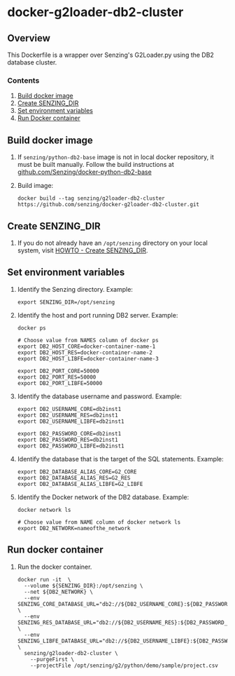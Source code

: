 # docker-g2loader-db2-cluster

## Overview

This Dockerfile is a wrapper over Senzing's G2Loader.py using the DB2 database cluster.

### Contents

1. [Build docker image](#build-docker-image)
1. [Create SENZING_DIR](#create-senzing_dir)
1. [Set environment variables](#set-environment-variables)
1. [Run Docker container](#run-docker-container)

## Build docker image

1. If `senzing/python-db2-base` image is not in local docker repository, it must be built manually.
   Follow the build instructions at
   [github.com/Senzing/docker-python-db2-base](https://github.com/Senzing/docker-python-db2-base#build)

1. Build image:

    ```console
    docker build --tag senzing/g2loader-db2-cluster https://github.com/senzing/docker-g2loader-db2-cluster.git
    ```

## Create SENZING_DIR

1. If you do not already have an `/opt/senzing` directory on your local system, visit
   [HOWTO - Create SENZING_DIR](https://github.com/Senzing/knowledge-base/blob/master/HOWTO/create-senzing-dir.md).

## Set environment variables

1. Identify the Senzing directory.
   Example:

    ```console
    export SENZING_DIR=/opt/senzing
    ```

1. Identify the host and port running DB2 server.
   Example:

    ```console
    docker ps

    # Choose value from NAMES column of docker ps
    export DB2_HOST_CORE=docker-container-name-1
    export DB2_HOST_RES=docker-container-name-2
    export DB2_HOST_LIBFE=docker-container-name-3
    ```

    ```console
    export DB2_PORT_CORE=50000
    export DB2_PORT_RES=50000
    export DB2_PORT_LIBFE=50000
    ```

1. Identify the database username and password.
   Example:

    ```console
    export DB2_USERNAME_CORE=db2inst1
    export DB2_USERNAME_RES=db2inst1
    export DB2_USERNAME_LIBFE=db2inst1

    export DB2_PASSWORD_CORE=db2inst1
    export DB2_PASSWORD_RES=db2inst1
    export DB2_PASSWORD_LIBFE=db2inst1
    ```

1. Identify the database that is the target of the SQL statements.
   Example:

    ```console
    export DB2_DATABASE_ALIAS_CORE=G2_CORE
    export DB2_DATABASE_ALIAS_RES=G2_RES
    export DB2_DATABASE_ALIAS_LIBFE=G2_LIBFE
    ```

1. Identify the Docker network of the DB2 database.
   Example:

    ```console
    docker network ls

    # Choose value from NAME column of docker network ls
    export DB2_NETWORK=nameofthe_network
    ```

## Run docker container

1. Run the docker container.

    ```console
    docker run -it  \
      --volume ${SENZING_DIR}:/opt/senzing \
      --net ${DB2_NETWORK} \
      --env SENZING_CORE_DATABASE_URL="db2://${DB2_USERNAME_CORE}:${DB2_PASSWORD_CORE}@${DB2_HOST_CORE}:${DB2_PORT_CORE}/${DB2_DATABASE_ALIAS_CORE}" \
      --env SENZING_RES_DATABASE_URL="db2://${DB2_USERNAME_RES}:${DB2_PASSWORD_RES}@${DB2_HOST_RES}:${DB2_PORT_RES}/${DB2_DATABASE_ALIAS_RES}" \
      --env SENZING_LIBFE_DATABASE_URL="db2://${DB2_USERNAME_LIBFE}:${DB2_PASSWORD_LIBFE}@${DB2_HOST_LIBFE}:${DB2_PORT_LIBFE}/${DB2_DATABASE_ALIAS_LIBFE}" \
      senzing/g2loader-db2-cluster \
        --purgeFirst \
        --projectFile /opt/senzing/g2/python/demo/sample/project.csv
    ```
